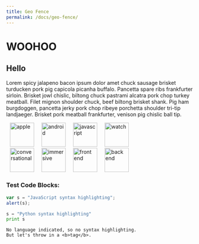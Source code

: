 ```yaml
---
title: Geo Fence
permalink: /docs/geo-fence/
---
```


# WOOHOO

## Hello

Lorem spicy jalapeno bacon ipsum dolor amet chuck sausage brisket turducken pork pig capicola picanha buffalo. Pancetta spare ribs frankfurter sirloin. Brisket jowl chislic, biltong chuck pastrami alcatra pork chop turkey meatball. Filet mignon shoulder chuck, beef biltong brisket shank. Pig ham burgdoggen, pancetta jerky pork chop ribeye porchetta shoulder tri-tip landjaeger. Brisket pork meatball frankfurter, venison pig chislic ball tip.

<img align="left" src="../assets/apple-black.png" alt="apple" title="apple" width="65" hspace="10"/>
<img align="left" src="../assets/android-black.png" alt="android" title="android" width="65" hspace="10"/>
<img align="left" src="../assets/js-black.png" alt="javascript" title="javascript" width="65" hspace="10"/>
<img align="left" src="../assets/watch-black.png" alt="watch" title="watch" width="65" hspace="10"/>
<br/><br/><br/><br/>
<img align="left" src="../assets/chat-black.png" alt="conversational" title="conversational" width="65" hspace="10"/>
<img align="left" src="../assets/ar-black.png" alt="immersive" title="immersive" width="65" hspace="10"/>
<img align="left" src="../assets/fe-black.png" alt="front end" title="front end" width="65" hspace="10"/>
<img align="left" src="../assets/be-black.png" alt="back end" title="back end" width="65" hspace="10"/>
<br/><br/><br/><br/>

### Test Code Blocks:

```javascript
var s = "JavaScript syntax highlighting";
alert(s);
```

```python
s = "Python syntax highlighting"
print s
```

```
No language indicated, so no syntax highlighting.
But let's throw in a <b>tag</b>.
```
